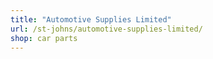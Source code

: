 ```yaml
---
title: "Automotive Supplies Limited"
url: /st-johns/automotive-supplies-limited/
shop: car parts
---
```

